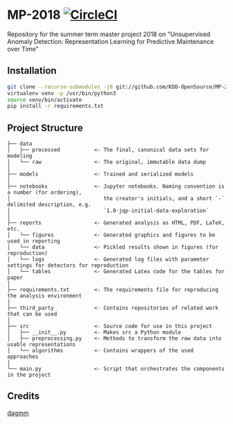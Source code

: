 # MP-2018 [![CircleCI](https://circleci.com/gh/KDD-OpenSource/MP-2018/tree/master.svg?style=svg&circle-token=2f20af2255f5f2d1ca22193c1b896d1c97b270d3)](https://circleci.com/gh/KDD-OpenSource/MP-2018/tree/master)

Repository for the summer term master project 2018 on "Unsupervised Anomaly Detection: Representation Learning for Predictive Maintenance over Time"

## Installation

```bash
git clone --recurse-submodules -j8 git://github.com/KDD-OpenSource/MP-2018.git  
virtualenv venv -p /usr/bin/python3  
source venv/bin/activate  
pip install -r requirements.txt
```

## Project Structure

```
├── data
│   ├── processed           <- The final, canonical data sets for modeling
│   └── raw                 <- The original, immutable data dump
│
├── models                  <- Trained and serialized models
│
├── notebooks               <- Jupyter notebooks. Naming convention is a number (for ordering),
│                              the creator's initials, and a short `-` delimited description, e.g.
│                              `1.0-jqp-initial-data-exploration`
│
├── reports                 <- Generated analysis as HTML, PDF, LaTeX, etc.
│   └── figures             <- Generated graphics and figures to be used in reporting
│   └── data                <- Pickled results shown in figures (for reproduction)
│   └── logs                <- Generated log files with parameter settings for detectors for reproduction
│   └── tables              <- Generated Latex code for the tables for paper
│
├── requirements.txt        <- The requirements file for reproducing the analysis environment
│
├── third_party             <- Contains repositories of related work that can be used
│
├── src                     <- Source code for use in this project
│   ├── __init__.py         <- Makes src a Python module
│   ├── preprocessing.py    <- Methods to transform the raw data into usable representations
│   └── algorithms          <- Contains wrappers of the used approaches
│
└── main.py                 <- Script that orchestrates the components in the project
```

## Credits

[dagmm](https://github.com/danieltan07/dagmm)
